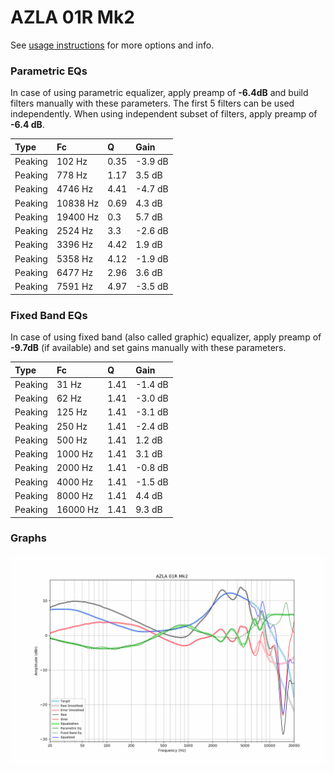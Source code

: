 # AZLA 01R Mk2
See [usage instructions](https://github.com/jaakkopasanen/AutoEq#usage) for more options and info.

### Parametric EQs
In case of using parametric equalizer, apply preamp of **-6.4dB** and build filters manually
with these parameters. The first 5 filters can be used independently.
When using independent subset of filters, apply preamp of **-6.4 dB**.

| Type    | Fc       |    Q | Gain    |
|:--------|:---------|:-----|:--------|
| Peaking | 102 Hz   | 0.35 | -3.9 dB |
| Peaking | 778 Hz   | 1.17 | 3.5 dB  |
| Peaking | 4746 Hz  | 4.41 | -4.7 dB |
| Peaking | 10838 Hz | 0.69 | 4.3 dB  |
| Peaking | 19400 Hz | 0.3  | 5.7 dB  |
| Peaking | 2524 Hz  | 3.3  | -2.6 dB |
| Peaking | 3396 Hz  | 4.42 | 1.9 dB  |
| Peaking | 5358 Hz  | 4.12 | -1.9 dB |
| Peaking | 6477 Hz  | 2.96 | 3.6 dB  |
| Peaking | 7591 Hz  | 4.97 | -3.5 dB |

### Fixed Band EQs
In case of using fixed band (also called graphic) equalizer, apply preamp of **-9.7dB**
(if available) and set gains manually with these parameters.

| Type    | Fc       |    Q | Gain    |
|:--------|:---------|:-----|:--------|
| Peaking | 31 Hz    | 1.41 | -1.4 dB |
| Peaking | 62 Hz    | 1.41 | -3.0 dB |
| Peaking | 125 Hz   | 1.41 | -3.1 dB |
| Peaking | 250 Hz   | 1.41 | -2.4 dB |
| Peaking | 500 Hz   | 1.41 | 1.2 dB  |
| Peaking | 1000 Hz  | 1.41 | 3.1 dB  |
| Peaking | 2000 Hz  | 1.41 | -0.8 dB |
| Peaking | 4000 Hz  | 1.41 | -1.5 dB |
| Peaking | 8000 Hz  | 1.41 | 4.4 dB  |
| Peaking | 16000 Hz | 1.41 | 9.3 dB  |

### Graphs
![](./AZLA%2001R%20Mk2.png)